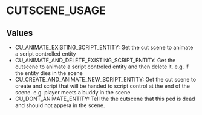 # CUTSCENE_USAGE

## Values
* CU_ANIMATE_EXISTING_SCRIPT_ENTITY: Get the cut scene to animate a script controlled entity
* CU_ANIMATE_AND_DELETE_EXISTING_SCRIPT_ENTITY: Get the cutscene to animate a script controled entity and then delete it. e.g. if the entity dies in the scene
* CU_CREATE_AND_ANIMATE_NEW_SCRIPT_ENTITY: Get the cut scene to create and script that will be handed to script control at the end of the scene. e.g. player meets a buddy in the scene
* CU_DONT_ANIMATE_ENTITY: Tell the the cutscene that this ped is dead and should not appera in the scene.